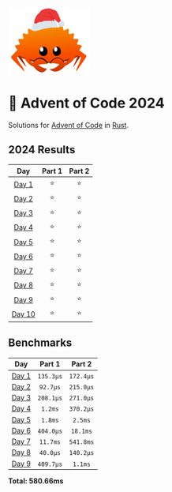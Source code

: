 <img src="./.assets/christmas_ferris.png" width="164">

# 🎄 Advent of Code 2024

Solutions for [Advent of Code](https://adventofcode.com/) in [Rust](https://www.rust-lang.org/).

<!--- advent_readme_stars table --->
## 2024 Results

| Day | Part 1 | Part 2 |
| :---: | :---: | :---: |
| [Day 1](https://adventofcode.com/2024/day/1) | ⭐ | ⭐ |
| [Day 2](https://adventofcode.com/2024/day/2) | ⭐ | ⭐ |
| [Day 3](https://adventofcode.com/2024/day/3) | ⭐ | ⭐ |
| [Day 4](https://adventofcode.com/2024/day/4) | ⭐ | ⭐ |
| [Day 5](https://adventofcode.com/2024/day/5) | ⭐ | ⭐ |
| [Day 6](https://adventofcode.com/2024/day/6) | ⭐ | ⭐ |
| [Day 7](https://adventofcode.com/2024/day/7) | ⭐ | ⭐ |
| [Day 8](https://adventofcode.com/2024/day/8) | ⭐ | ⭐ |
| [Day 9](https://adventofcode.com/2024/day/9) | ⭐ | ⭐ |
| [Day 10](https://adventofcode.com/2024/day/10) | ⭐ | ⭐ |
<!--- advent_readme_stars table --->

<!--- benchmarking table --->
## Benchmarks

| Day | Part 1 | Part 2 |
| :---: | :---: | :---:  |
| [Day 1](./src/bin/01.rs) | `135.3µs` | `172.4µs` |
| [Day 2](./src/bin/02.rs) | `92.7µs` | `215.0µs` |
| [Day 3](./src/bin/03.rs) | `208.1µs` | `271.0µs` |
| [Day 4](./src/bin/04.rs) | `1.2ms` | `370.2µs` |
| [Day 5](./src/bin/05.rs) | `1.8ms` | `2.5ms` |
| [Day 6](./src/bin/06.rs) | `404.0µs` | `18.1ms` |
| [Day 7](./src/bin/07.rs) | `11.7ms` | `541.8ms` |
| [Day 8](./src/bin/08.rs) | `40.0µs` | `140.2µs` |
| [Day 9](./src/bin/09.rs) | `409.7µs` | `1.1ms` |

**Total: 580.66ms**
<!--- benchmarking table --->
